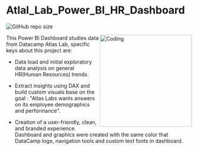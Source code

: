 # Atlal_Lab_Power_BI_HR_Dashboard


![GitHub repo size](https://img.shields.io/github/repo-size/diefgonzalezpac/Atlas_Lab_Power_BI_HR_Dashboard)

<img align="right" alt="Coding" width="250" src="https://www.strategix.co.za/wp-content/uploads/2021/11/Power-BI-Animated.gif">

This Power Bi Dashboard studies data from Datacamp Atlas Lab, specific keys about this project are:

-  Data load and initial exploratory data analysis on general HR(Human Resources) trends. 

-  Extract insights using DAX and build custom visuals base on the goal : "Atlas Labs wants answers on its employee demographics and performance".

-  Creation of a user-friendly, clean, and branded experience. Dashboard and graphics were created with the same color that DataCamp logo, navigation tools and custom text fonts in dashboard. 
